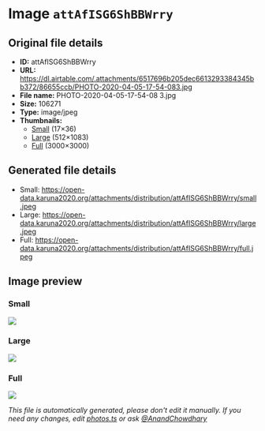 # Image `attAfISG6ShBBWrry`

## Original file details

- **ID:** attAfISG6ShBBWrry
- **URL:** https://dl.airtable.com/.attachments/6517696b205dec6613293384345bb372/86655ccb/PHOTO-2020-04-05-17-54-083.jpg
- **File name:** PHOTO-2020-04-05-17-54-08 3.jpg
- **Size:** 106271
- **Type:** image/jpeg
- **Thumbnails:**
  - [Small](https://dl.airtable.com/.attachmentThumbnails/0fbe93c6b6cfe3116335451183f57ad8/577f68b0) (17×36)
  - [Large](https://dl.airtable.com/.attachmentThumbnails/e1d6a064427df1a8af0f154c10423038/45ab2ba0) (512×1083)
  - [Full](https://dl.airtable.com/.attachmentThumbnails/151458304e0d99674a2d6d9108a120e2/8b54b1da) (3000×3000)

## Generated file details

- Small: https://open-data.karuna2020.org/attachments/distribution/attAfISG6ShBBWrry/small.jpeg
- Large: https://open-data.karuna2020.org/attachments/distribution/attAfISG6ShBBWrry/large.jpeg
- Full: https://open-data.karuna2020.org/attachments/distribution/attAfISG6ShBBWrry/full.jpeg

## Image preview

### Small

![](https://open-data.karuna2020.org/attachments/distribution/attAfISG6ShBBWrry/small.jpeg)

### Large

![](https://open-data.karuna2020.org/attachments/distribution/attAfISG6ShBBWrry/large.jpeg)

### Full

![](https://open-data.karuna2020.org/attachments/distribution/attAfISG6ShBBWrry/full.jpeg)

_This file is automatically generated, please don't edit it manually. If you need any changes, edit [photos.ts](/photos.ts) or ask [@AnandChowdhary](https://github.com/AnandChowdhary)_

